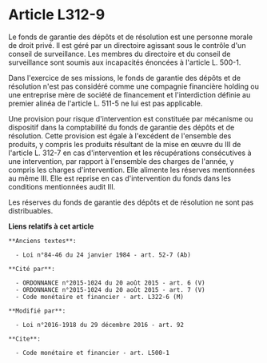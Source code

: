 # Article L312-9

Le fonds de garantie des dépôts et de résolution est une personne morale de droit privé. Il est géré par un directoire
agissant sous le contrôle d'un conseil de surveillance. Les membres du directoire et du conseil de surveillance sont soumis
aux incapacités énoncées à l'article L. 500-1.

Dans l'exercice de ses missions, le fonds de garantie des dépôts et de résolution n'est pas considéré comme une compagnie
financière holding ou une entreprise mère de société de financement et l'interdiction définie au premier alinéa de l'article
L. 511-5 ne lui est pas applicable.

Une provision pour risque d'intervention est constituée par mécanisme ou  dispositif dans la comptabilité du fonds de
garantie des dépôts et de  résolution. Cette provision est égale à l'excédent de l'ensemble des  produits, y compris les
produits résultant de la mise en œuvre du III de  l'article L. 312-7 en cas d'intervention et les récupérations  consécutives
à une intervention, par rapport à l'ensemble des charges de  l'année, y compris les charges d'intervention. Elle alimente les
réserves mentionnées au même III. Elle est reprise en cas d'intervention  du fonds dans les conditions mentionnées audit
III. 

Les réserves du fonds de garantie des dépôts et de résolution ne sont pas distribuables.

**Liens relatifs à cet article**

	**Anciens textes**:

	  - Loi n°84-46 du 24 janvier 1984 - art. 52-7 (Ab)

	**Cité par**:

	  - ORDONNANCE n°2015-1024 du 20 août 2015 - art. 6 (V)
	  - ORDONNANCE n°2015-1024 du 20 août 2015 - art. 7 (V)
	  - Code monétaire et financier - art. L322-6 (M)

	**Modifié par**:

	  - Loi n°2016-1918 du 29 décembre 2016 - art. 92

	**Cite**:

	  - Code monétaire et financier - art. L500-1
